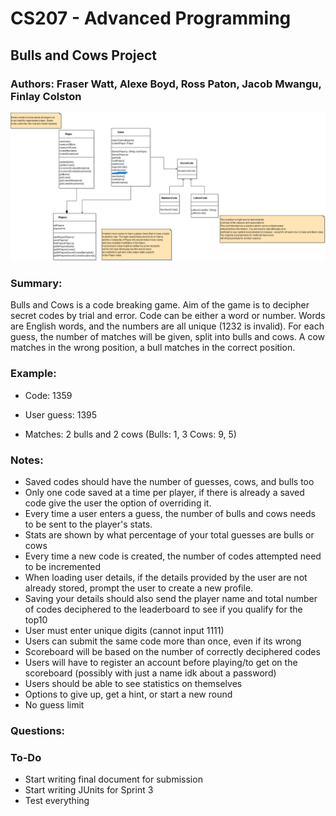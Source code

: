 # CS207 - Advanced Programming
## Bulls and Cows Project
### Authors: Fraser Watt, Alexe Boyd, Ross Paton, Jacob Mwangu, Finlay Colston

![image info](Sample_Solution_Class_Diagram_Bulls_and_Cows.png)
### Summary:
Bulls and Cows is a code breaking game.
Aim of the game is to decipher secret codes by trial and error.
Code can be either a word or number.
Words are English words, and the numbers are all unique (1232 is invalid).
For each guess, the number of matches will be given, split into bulls and cows.
A cow matches in the wrong position, a bull matches in the correct position.

### Example:
- Code: 1359
- User guess: 1395

- Matches: 2 bulls and 2 cows (Bulls: 1, 3 Cows: 9, 5)

### Notes:
- Saved codes should have the number of guesses, cows, and bulls too
- Only one code saved at a time per player, if there is already a saved code give the user the option of overriding it.
- Every time a user enters a guess, the number of bulls and cows needs to be sent to the player's stats. 
- Stats are shown by what percentage of your total  guesses are bulls or cows 
- Every time a new code is created, the number of codes attempted need to be incremented 
- When loading user details, if the details provided by the user are not already stored, prompt the user to create a new profile.
- Saving your details should also send the player name and total number of codes deciphered to the leaderboard to see if you qualify for the top10
- User must enter unique digits (cannot input 1111)
- Users can submit the same code more than once, even if its wrong 
- Scoreboard will be based on the number of correctly deciphered codes
- Users will have to register an account before playing/to get on the scoreboard (possibly with just a name idk about a password)
- Users should be able to see statistics on themselves 
- Options to give up, get a hint, or start a new round 
- No guess limit

### Questions:


### To-Do
- Start writing final document for submission
- Start writing JUnits for Sprint 3 
- Test everything